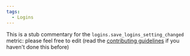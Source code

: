 ```yaml
---
tags:
  - Logins
---
```


This is a stub commentary for the `logins.save_logins_setting_changed` metric: please feel free to edit (read the
[contributing guidelines](https://github.com/mozilla/glean-annotations/blob/main/CONTRIBUTING.md)
if you haven't done this before)
